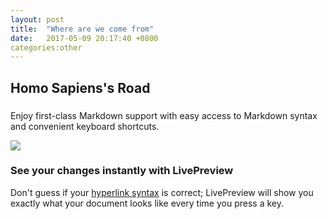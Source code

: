 ```yaml
---
layout: post
title:  "Where are we come from"
date:   2017-05-09 20:17:40 +0800
categories:other
---
```


## Homo Sapiens's Road ##



###  ###

Enjoy first-class Markdown support with easy access to  Markdown syntax and convenient keyboard shortcuts.

![](https://waiman-app.github.io/assets/human.jpg)

### See your changes instantly with LivePreview ###

[comment]: <> (a reference style link.)
[//]: <> (This is also a comment.)


Don't guess if your [hyperlink syntax](http://markdownpad.com) is correct; LivePreview will show you exactly what your document looks like every time you press a key.

